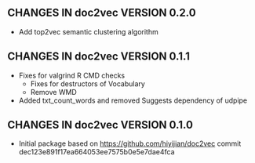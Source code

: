 ## CHANGES IN doc2vec VERSION 0.2.0

- Add top2vec semantic clustering algorithm

## CHANGES IN doc2vec VERSION 0.1.1

- Fixes for valgrind R CMD checks 
    - Fixes for destructors of Vocabulary
    - Remove WMD
- Added txt_count_words and removed Suggests dependency of udpipe

## CHANGES IN doc2vec VERSION 0.1.0

- Initial package based on https://github.com/hiyijian/doc2vec commit dec123e891f17ea664053ee7575b0e5e7dae4fca
